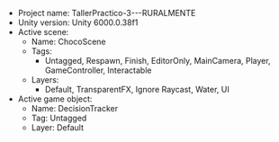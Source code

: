 <!-- UNITY CODE ASSIST INSTRUCTIONS START -->
- Project name: TallerPractico-3---RURALMENTE
- Unity version: Unity 6000.0.38f1
- Active scene:
  - Name: ChocoScene
  - Tags:
    - Untagged, Respawn, Finish, EditorOnly, MainCamera, Player, GameController, Interactable
  - Layers:
    - Default, TransparentFX, Ignore Raycast, Water, UI
- Active game object:
  - Name: DecisionTracker
  - Tag: Untagged
  - Layer: Default
<!-- UNITY CODE ASSIST INSTRUCTIONS END -->